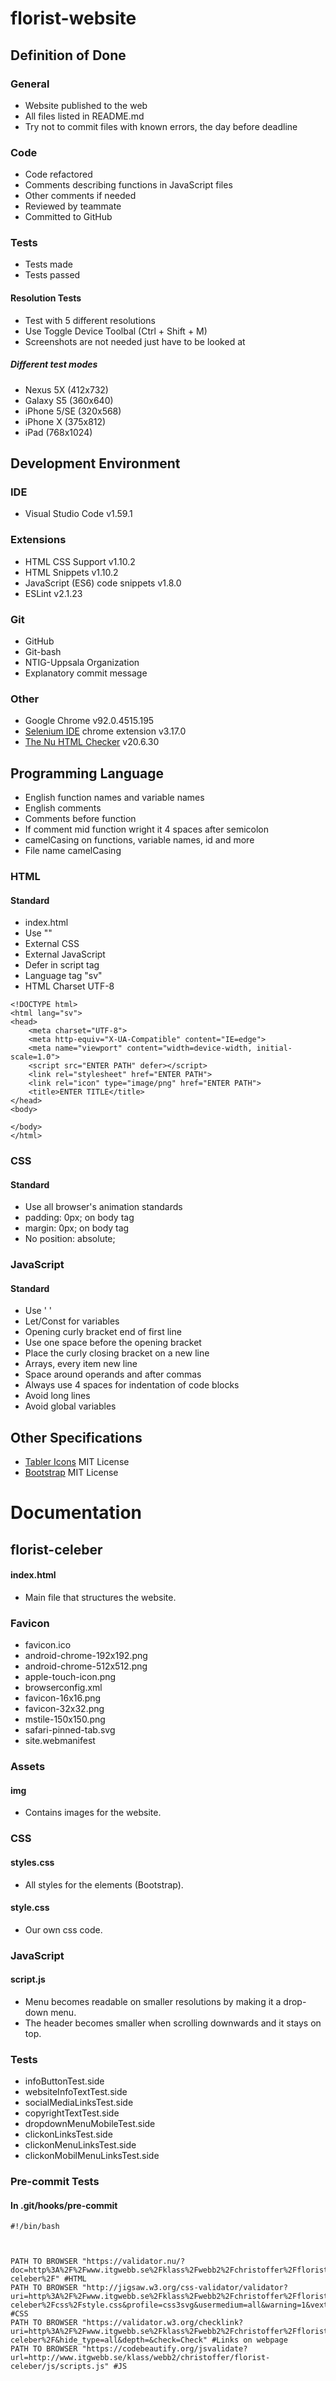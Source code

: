 # florist-website


## Definition of Done

### General
- Website published to the web
- All files listed in README.md
- Try not to commit files with known errors, the day before deadline

### Code
- Code refactored
- Comments describing functions in JavaScript files
- Other comments if needed
- Reviewed by teammate
- Committed to GitHub

### Tests
- Tests made
- Tests passed

#### Resolution Tests
- Test with 5 different resolutions
- Use Toggle Device Toolbal (Ctrl + Shift + M)
- Screenshots are not needed just have to be looked at

##### Different test modes
- Nexus 5X (412x732)
- Galaxy S5 (360x640)
- iPhone 5/SE (320x568)
- iPhone X (375x812)
- iPad (768x1024)

## Development Environment

### IDE
- Visual Studio Code v1.59.1

### Extensions
- HTML CSS Support v1.10.2
- HTML Snippets v1.10.2
- JavaScript (ES6) code snippets v1.8.0
- ESLint v2.1.23

### Git
- GitHub
- Git-bash
- NTIG-Uppsala Organization
- Explanatory commit message

### Other
- Google Chrome v92.0.4515.195
- [Selenium IDE](https://chrome.google.com/webstore/detail/selenium-ide/mooikfkahbdckldjjndioackbalphokd) chrome extension v3.17.0
- [The Nu HTML Checker](https://validator.github.io/validator/) v20.6.30

## Programming Language
- English function names and variable names
- English comments
- Comments before function
- If comment mid function wright it 4 spaces after semicolon
- camelCasing on functions, variable names, id and more
- File name camelCasing

### HTML
#### Standard
- index.html
- Use ""
- External CSS
- External JavaScript
- Defer in script tag
- Language tag "sv"
- HTML Charset UTF-8
```
<!DOCTYPE html>
<html lang="sv">
<head>
    <meta charset="UTF-8">
    <meta http-equiv="X-UA-Compatible" content="IE=edge">
    <meta name="viewport" content="width=device-width, initial-scale=1.0">
    <script src="ENTER PATH" defer></script>
    <link rel="stylesheet" href="ENTER PATH">
    <link rel="icon" type="image/png" href="ENTER PATH">
    <title>ENTER TITLE</title>
</head>
<body>

</body>
</html>
```

### CSS
#### Standard
- Use all browser's animation standards
- padding: 0px; on body tag
- margin: 0px; on body tag
- No position: absolute;

### JavaScript
#### Standard
- Use ' '
- Let/Const for variables
- Opening curly bracket end of first line
- Use one space before the opening bracket
- Place the curly closing bracket on a new line
- Arrays, every item new line
- Space around operands and after commas
- Always use 4 spaces for indentation of code blocks
- Avoid long lines
- Avoid global variables

## Other Specifications

- [Tabler Icons](https://tablericons.com/) MIT License
- [Bootstrap](https://github.com/startbootstrap/startbootstrap-agency) MIT License

# Documentation

## florist-celeber

#### index.html
- Main file that structures the website.

### Favicon
- favicon.ico
- android-chrome-192x192.png
- android-chrome-512x512.png
- apple-touch-icon.png
- browserconfig.xml
- favicon-16x16.png
- favicon-32x32.png
- mstile-150x150.png
- safari-pinned-tab.svg
- site.webmanifest

### Assets
#### img
- Contains images for the website.

### CSS
#### styles.css
- All styles for the elements (Bootstrap).
#### style.css
- Our own css code.

### JavaScript
#### script.js
- Menu becomes readable on smaller resolutions by making it a drop-down menu.
- The header becomes smaller when scrolling downwards and it stays on top.

### Tests
- infoButtonTest.side
- websiteInfoTextTest.side
- socialMediaLinksTest.side
- copyrightTextTest.side
- dropdownMenuMobileTest.side
- clickonLinksTest.side
- clickonMenuLinksTest.side
- clickonMobilMenuLinksTest.side

### Pre-commit Tests
#### In .git/hooks/pre-commit
```
#!/bin/bash



PATH TO BROWSER "https://validator.nu/?doc=http%3A%2F%2Fwww.itgwebb.se%2Fklass%2Fwebb2%2Fchristoffer%2Fflorist-celeber%2F" #HTML
PATH TO BROWSER "http://jigsaw.w3.org/css-validator/validator?uri=http%3A%2F%2Fwww.itgwebb.se%2Fklass%2Fwebb2%2Fchristoffer%2Fflorist-celeber%2Fcss%2Fstyle.css&profile=css3svg&usermedium=all&warning=1&vextwarning=&lang=en" #CSS
PATH TO BROWSER "https://validator.w3.org/checklink?uri=http%3A%2F%2Fwww.itgwebb.se%2Fklass%2Fwebb2%2Fchristoffer%2Fflorist-celeber%2F&hide_type=all&depth=&check=Check" #Links on webpage
PATH TO BROWSER "https://codebeautify.org/jsvalidate?url=http://www.itgwebb.se/klass/webb2/christoffer/florist-celeber/js/scripts.js" #JS
```
